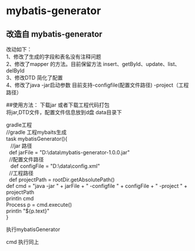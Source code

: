 # mybatis-generator
## 改造自 mybatis-generator 
改动如下：<br> 
1、修改了生成的字段和表名没有注释问题<br> 
2、修改了mapper 的方法。目前保留方法 insert、getById、update、list、delById<br> 
3、修改DTD 简化了配置<br> 
4、修改了java -jar启动参数 目前支持-configfile(配置文件路径) -project（工程路径）<br> 

##使用方法：
下载jar 或者下载工程代码打包<br> 
将jar,DTD文件，配置文件信息放到d盘 data目录下<br> 

gradle工程<br> 
//gradle 工程mybaits生成<br> 
task mybatisGenerator(){<br> 
    //jar 路径<br> 
    def jarFile = "D:\\data\\mybatis-generator-1.0.0.jar"<br> 
    //配置文件路径<br> 
    def configFile = "D:\\data\\config.xml"<br> 
    //工程路径<br> 
    def projectPath = rootDir.getAbsolutePath()<br> 
    def cmd = "java -jar " + jarFile + " -configfile " + configFile + " -project " + projectPath<br> 
    println cmd<br> 
    Process p = cmd.execute()<br> 
    println "${p.text}"<br> 
}<br> 

执行mybatisGenerator<br> 

cmd 执行同上<br> 
